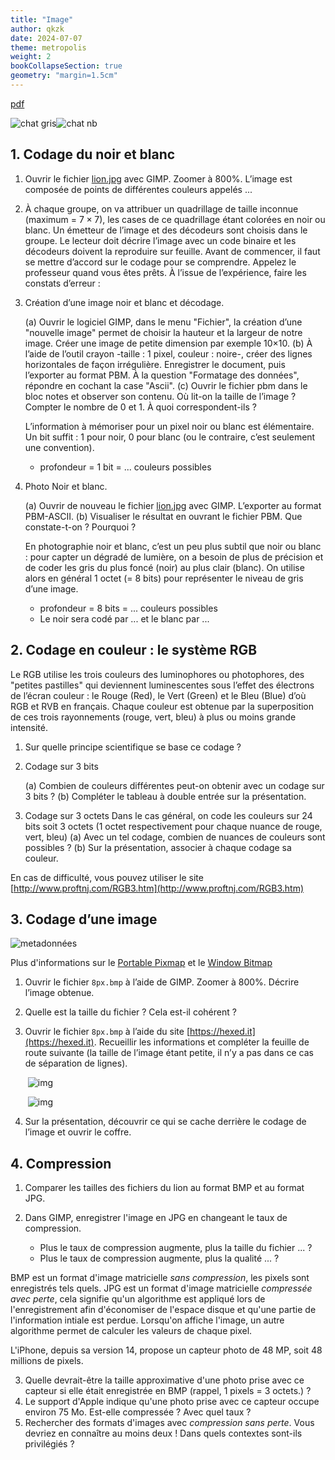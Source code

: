 ```yaml
---
title: "Image"
author: qkzk
date: 2024-07-07
theme: metropolis
weight: 2
bookCollapseSection: true
geometry: "margin=1.5cm"
---
```


[pdf](./2_image.pdf)

![chat gris](./chat_gris.jpg)![chat nb](./chat_nb.jpg)

## 1. Codage du noir et blanc

1. Ouvrir le fichier [lion.jpg](./lion.jpg) avec GIMP. Zoomer à 800%.
   L’image est composée de points de différentes couleurs appelés ...

2. À chaque groupe, on va attribuer un quadrillage de taille inconnue (maximum = $7 \times 7$), les cases de ce quadrillage étant colorées en noir ou blanc. Un émetteur de l’image et des décodeurs sont choisis dans le groupe. Le lecteur doit décrire l’image avec un code binaire et les décodeurs doivent la reproduire sur feuille. Avant de commencer, il faut se mettre d’accord sur le codage pour se comprendre. Appelez le professeur quand vous êtes prêts. À l’issue de l’expérience, faire les constats d’erreur :

3. Création d’une image noir et blanc et décodage.

   (a) Ouvrir le logiciel GIMP, dans le menu "Fichier", la création d’une "nouvelle image" permet de choisir la hauteur et la largeur de notre image. Créer une image de petite dimension par exemple 10×10.
   (b) À l’aide de l’outil crayon -taille : 1 pixel, couleur : noire-, créer des lignes horizontales de façon irrégulière. Enregistrer le document, puis l’exporter au format PBM. À la question "Formatage des données", répondre en cochant la case "Ascii".
   (c) Ouvrir le fichier pbm dans le bloc notes et observer son contenu. Où lit-on la taille de l’image ? Compter le nombre de 0 et 1. À quoi correspondent-ils ?

   L’information à mémoriser pour un pixel noir ou blanc est élémentaire. Un bit suffit : 1 pour noir, 0 pour blanc (ou le contraire, c’est seulement une convention).

   - profondeur = 1 bit = ... couleurs possibles

4. Photo Noir et blanc.

   (a) Ouvrir de nouveau le fichier [lion.jpg](./lion.jpg) avec GIMP. L’exporter au format PBM-ASCII.
   (b) Visualiser le résultat en ouvrant le fichier PBM. Que constate-t-on ? Pourquoi ?

   En photographie noir et blanc, c’est un peu plus subtil que noir ou blanc : pour capter un dégradé de lumière, on a besoin de plus de précision et de coder les gris du plus foncé (noir) au plus clair (blanc). On utilise alors en général 1 octet (= 8 bits) pour représenter le niveau de gris d’une image.

   - profondeur = 8 bits = ... couleurs possibles
   - Le noir sera codé par ... et le blanc par ...

## 2. Codage en couleur : le système RGB

Le RGB utilise les trois couleurs des luminophores ou photophores, des "petites pastilles" qui deviennent luminescentes sous l’effet des électrons de l’écran couleur : le Rouge (Red), le Vert (Green) et le Bleu (Blue) d’où RGB et RVB en français. Chaque couleur est obtenue par la superposition de ces trois rayonnements (rouge, vert, bleu) à plus ou moins grande intensité.

1. Sur quelle principe scientifique se base ce codage ?

2. Codage sur 3 bits

   (a) Combien de couleurs différentes peut-on obtenir avec un codage sur 3 bits ?
   (b) Compléter le tableau à double entrée sur la présentation.

3. Codage sur 3 octets
   Dans le cas général, on code les couleurs sur 24 bits soit 3 octets (1 octet respectivement pour chaque nuance de rouge, vert, bleu)
   (a) Avec un tel codage, combien de nuances de couleurs sont possibles ?
   (b) Sur la présentation, associer à chaque codage sa couleur.

En cas de difficulté, vous pouvez utiliser le site [http://www.proftnj.com/RGB3.htm](http://www.proftnj.com/RGB3.htm)

## 3. Codage d’une image

![metadonnées](./img-2024-07-07-15-06.png)

Plus d'informations sur le [Portable Pixmap](https://fr.wikipedia.org/wiki/Portable_pixmap) et le [Window Bitmap](https://fr.wikipedia.org/wiki/Windows_bitmap)

1. Ouvrir le fichier `8px.bmp` à l’aide de GIMP. Zoomer à 800%. Décrire l’image obtenue.

2. Quelle est la taille du fichier ? Cela est-il cohérent ?

3. Ouvrir le fichier `8px.bmp` à l’aide du site [https://hexed.it](https://hexed.it). Recueillir les informations et compléter la feuille de route suivante (la taille de l’image étant petite, il n’y a pas dans ce cas de séparation de lignes).

   $~$![img](./img-2024-07-07-15-07.png)

   $~$![img](./img-2024-07-07-15-08.png)

4. Sur la présentation, découvrir ce qui se cache derrière le codage de l’image et ouvrir le coffre.

## 4. Compression

1. Comparer les tailles des fichiers du lion au format BMP et au format JPG.
2. Dans GIMP, enregistrer l'image en JPG en changeant le taux de compression.

   - Plus le taux de compression augmente, plus la taille du fichier ... ?
   - Plus le taux de compression augmente, plus la qualité ... ?

BMP est un format d'image matricielle _sans compression_, les pixels sont enregistrés tels quels. JPG est un format d'image matricielle _compressée avec perte_, cela signifie qu'un algorithme est appliqué lors de l'enregistrement afin d'économiser de l'espace disque et qu'une partie de l'information intiale est perdue. Lorsqu'on affiche l'image, un autre algorithme permet de calculer les valeurs de chaque pixel.

L'iPhone, depuis sa version 14, propose un capteur photo de 48 MP, soit 48 millions de pixels.

3. Quelle devrait-être la taille approximative d'une photo prise avec ce capteur si elle était enregistrée en BMP (rappel, 1 pixels = 3 octets.) ?
4. Le support d'Apple indique qu'une photo prise avec ce capteur occupe environ 75 Mo. Est-elle compressée ? Avec quel taux ?
5. Rechercher des formats d'images avec _compression sans perte_. Vous devriez en connaître au moins deux ! Dans quels contextes sont-ils privilégiés ?
